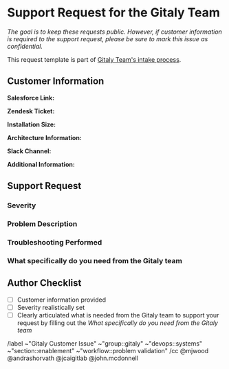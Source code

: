 # Support Request for the Gitaly Team

<!--

The goal of this template is to create a consistent experience for customer support requests from the Gitaly Team. Due to the size of the team and ambitious amount of work we try to complete, it helps us tremendously to have a common issue format for requests that can be prioritized appropriately. It also helps keep a record of issues experienced that can benefit other teams in the future.

As we collaborate on resolution of this issue, the Gitaly team will attempt to utilize this as a single source of truth.

-->

_The goal is to keep these requests public. However, if customer information is required to the support request, please be sure to mark this issue as confidential._

This request template is part of [Gitaly Team's intake process](https://about.gitlab.com/handbook/engineering/development/dev/gitaly/#how-to-contact-the-team).

## Customer Information

**Salesforce Link:**

**Zendesk Ticket:**

**Installation Size:**

**Architecture Information:**
<!-- Please include cloud hosting provider if available, links to architecture documents, etc... -->
**Slack Channel:**
<!-- Please include the general slack channel, the slack channel for the incident, etc... -->
**Additional Information:**
<!-- Links to executive summary, customer calls, etc... Anything that helps provide context for the team -->

## Support Request

### Severity

<!-- Please be as realistic as possible here. We are sensitive to the fact that customers are frustrated when things aren't working, but realistically we cannot treat everything as a Severity 1 emergency.

For a good rule of thumb, please refer to the bug prioritization framework located in the handbook here: https://about.gitlab.com/handbook/engineering/quality/issue-triage/#severity

For S1 or S2 issues, please follow https://about.gitlab.com/handbook/engineering/development/dev/gitaly/#urgent-issues-and-outages .
-->

### Problem Description

<!-- Please describe the problem in as much detail as possible. Feel free to include log outputs, screenshots, or anything else that could help the team understand what is happening. -->

### Troubleshooting Performed

<!-- Please include any initial troubleshooting performed by the customer support or professional services teams -->

### What specifically do you need from the Gitaly team

<!-- Please include specifics such as - architecture review, meeting attendance, product management involvement, etc... -->

## Author Checklist

- [ ] Customer information provided
- [ ] Severity realistically set
- [ ] Clearly articulated what is needed from the Gitaly team to support your request by filling out the _What specifically do you need from the Gitaly team_

/label ~"Gitaly Customer Issue" ~"group::gitaly" ~"devops::systems" ~"section::enablement" ~"workflow::problem validation"
/cc @mjwood @andrashorvath @jcaigitlab @john.mcdonnell

